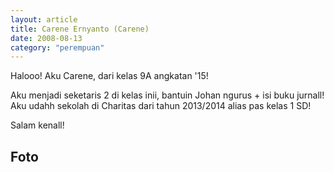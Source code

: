 ```yaml
---
layout: article
title: Carene Ernyanto (Carene)
date: 2008-08-13
category: "perempuan"
---
```

Halooo! Aku Carene, dari kelas 9A angkatan '15!
<!-- excerpt -->

Aku menjadi seketaris 2 di kelas inii, bantuin Johan ngurus + isi buku jurnall! Aku udahh sekolah di Charitas dari tahun 2013/2014 alias pas kelas 1 SD!

Salam kenall!

## Foto
<div style="padding-bottom:150%; position:relative; display:block; width: 100%">
  <object data="https://raw.githubusercontent.com/BayuBatam2008/website-9a/main/src/assets/image/bayu/IMG_20220129_175525.jpg" width="100%" height="100%"
    frameborder="0" allowfullscreen="no" style="position:absolute; top:0; left: 0">
  </object>
</div>
